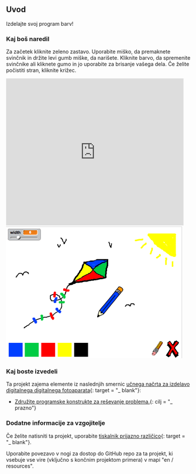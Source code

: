 ## Uvod

Izdelajte svoj program barv!

### Kaj boš naredil

Za začetek kliknite zeleno zastavo. Uporabite miško, da premaknete svinčnik in držite levi gumb miške, da narišete. Kliknite barvo, da spremenite svinčnike ali kliknete gumo in jo uporabite za brisanje vašega dela. Če želite počistiti stran, kliknite križec.

<div class="scratch-preview">
  <iframe allowtransparency="true" width="485" height="402" src="https://scratch.mit.edu/projects/embed/63473366/?autostart=false" frameborder="0"></iframe>
  <img src="images/paint-final.png">
</div>

### Kaj boste izvedeli

Ta projekt zajema elemente iz naslednjih smernic [učnega načrta za izdelavo digitalnega digitalnega fotoaparata](http://rpf.io/curriculum){: target = "_ blank"}:

+ [Združite programske konstrukte za reševanje problema.](https://www.raspberrypi.org/curriculum/programming/builder){: cilj = "_ prazno"}

### Dodatne informacije za vzgojitelje

Če želite natisniti ta projekt, uporabite [tiskalnik prijazno različico](https://projects.raspberrypi.org/en/projects/paint-box/print){: target = "_ blank"}.

Uporabite povezavo v nogi za dostop do GitHub repo za ta projekt, ki vsebuje vse vire (vključno s končnim projektom primera) v mapi "en / resources".